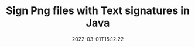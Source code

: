 ---
############################# Static ############################
layout: "auto-gen-signature"
date: 2022-03-01T15:12:22
draft: false
operation: Sign
signaturetype: Text
fileformat: Png
productName: Java
lang: en
productCode: java
otherformats: pdf doc docx docm dot dotm dotx odt ott rtf xls xlsx xlsm xlsb csv ods ots xltx xltm ppt pptx pps ppsx odp otp potx potm pptm ppsm png jpg bmp gif tiff svg webp wmf
breadcrumb: Put Text signature on Png for Java

############################# Head ############################
head_title: "Adding Text signatures in Png file with Java"
head_description: "Put Text Signature on Png file for Java using a few lines of code. Use the GroupDocs Document Signature API to sign dozens file formats."

############################# Header ############################
title: "Sign Png files with Text signatures in Java"
description: "How to add Text Signature with a few lines of Java code"
bg_image: "https://cms.admin.containerize.com/templates/aspose/App_Themes/V3/images/bg/header1.png"
bg_overlay: false
button:
    enable: true

############################# SubMenu ############################
submenu:
    enable: true

    left:
        img_alt: "GroupDocs.Signature for Java"
        image: "https://cms.admin.containerize.com/templates/groupdocs/images/product-logos/90x90-noborder/groupdocs-signature-java.png"
        product: "GroupDocs.Signature"
        platform: "Java"



############################# About ############################
about:
    enable: true
    title: "About GroupDocs.Signature for Java API"
    content: |
        [GroupDocs.Signature for Java](https://products.groupdocs.com/signature/java/) is an advanced Java API for signing digital documents using various signature types such as text, image, barcode, QR-code, stamp, form-field and metadata. Users can load, edit, validate, save, remove, preview and search digital signatures within PDF, Microsoft Word, Excel worksheets, PowerPoint presentations, Adobe Photoshop and image file formats, with additional support for customizing signature properties as needed.
    

############################# Steps ############################
steps:
    enable: true
    title_left: "Steps to sign Png with Text in Java"
    content_left: |
        [GroupDocs.Signature for Java](https://products.groupdocs.com/signature/java/) provides ability to sign Png documents with Text signatures quickly and easily.
        
        * Create an instance of Signature class providing Png file supposed to signing as path or memory stream
        * Instantiate SignOptions class and set all demanded data.
        * Invoke the Signature.Sign passing output Png file or memory stream

    title_right: "System Requirements"
    content_right: |
        Documents signing with GroupDocs.Signature for Java can be performed in just a few simple steps. Our APIs are supported on all major platforms and operating systems. Before executing the code below, make sure you have the following prerequisites installed on your system.

        * Operating systems: Microsoft Windows, Linux, MacOS
        * Development environments: NetBeans, Intellij IDEA, Eclipse, etc.
        * Java runtime: J2SE 6.0 and above
        * Get the latest GroupDocs.Signature for Java from [Maven](https://repository.groupdocs.com/webapp/#/artifacts/browse/tree/General/repo/com/groupdocs/groupdocs-signature)
         
    code: |
        ```java    
                
        // Set up input Png file
        String filePath = "input.png";
        // Set up output file
        String outputFilePath = "output.png";

        // Instantiate Signature for input file
        Signature signature = new Signature(filePath);

        //Provide sign options
        TextSignOptions options = new TextSignOptions("John Smith");

        // set signature position
        options.setLeft(50);
        options.setTop(200);

        // sign Png document
        SignResult result = signature.sign(outputFilePath, options);

        ```

############################# Demos ############################
demos:
    enable: true
    title: "Signing Png documents with Text Live Demo"
    content: |
       Sign Png file with various signatures right now by visiting the [GroupDocs.Signature App](https://products.groupdocs.app/signature/family) website. Free online demo waiting for you.          

############################# More Formats ############################
more_formats:
    enable: true
    title: "Other supported Text signatures for Java"
    content: |
        "You can also sign Png with other signature types. Please see the list below."
    format: 
       
       
back_to_top:
    enable: true
---